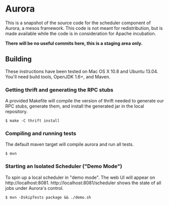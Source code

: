 # Aurora

This is a snapshot of the source code for the scheduler component of
Aurora, a mesos framework.  This code is not meant for redistribution,
but is made available while the code is in consideration for Apache
incubation.

**There will be no useful commits here, this is a staging area only.**

## Building
These instructions have been tested on Mac OS X 10.8 and Ubuntu 13.04. You'll need build tools,
OpenJDK 1.6+, and Maven.

### Getting thrift and generating the RPC stubs
A provided Makefile will compile the version of thrift needed to generate our RPC stubs,
generate them, and install the generated jar in the local repository.

    $ make -C thrift install

### Compiling and running tests

The default maven target will compile aurora and run all tests.

    $ mvn

### Starting an Isolated Scheduler ("Demo Mode")
To spin up a local scheduler in "demo mode". The web UI will appear on http://localhost:8081.
http://localhost:8081/scheduler shows the state of all jobs under Aurora's control.

    $ mvn -DskipTests package && ./demo.sh
